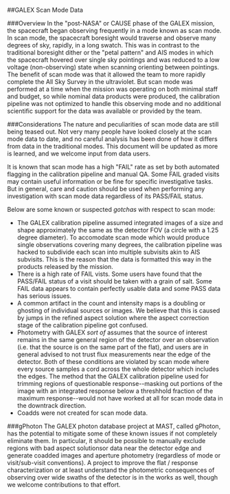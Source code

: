 ##GALEX Scan Mode Data

###Overview
In the "post-NASA" or CAUSE phase of the GALEX mission, the spacecraft began observing frequently in a mode known as scan mode. In scan mode, the spacecraft boresight would traverse and observe many degrees of sky, rapidly, in a long swatch. This was in contrast to the traditional boresight dither or the "petal pattern" and AIS modes in which the spacecraft hovered over single sky pointings and was reduced to a low voltage (non-observing) state when scanning orienting between pointings. The benefit of scan mode was that it allowed the team to more rapidly complete the All Sky Survey in the ultraviolet. But scan mode was performed at a time when the mission was operating on both minimal staff and budget, so while nominal data products were produced, the calibration pipeline was not optimized to handle this observing mode and no additional scientific support for the data was available or provided by the team.

###Considerations
The nature and peculiarities of scan mode data are still being teased out. Not very many people have looked closely at the scan mode data to date, and no careful analysis has been done of how it differs from data in the traditional modes. This document will be updated as more is learned, and we welcome input from data users.

It is known that scan mode has a high "FAIL" rate as set by both automated flagging in the calibration pipeline and manual QA. Some FAIL graded visits may contain useful information or be fine for specific investigative tasks. But in general, care and caution should be used when performing any investigation with scan mode data regardless of its PASS/FAIL status.

Below are some known or suspected _gotchas_ with respect to scan mode:
* The GALEX calibration pipeline assumed integrated images of a size and shape approximately the same as the detector FOV (a circle with a 1.25 degree diameter). To accomodate scan mode which would produce single observations covering many degrees, the calibration pipeline was hacked to subdivide each scan into multiple subvisits akin to AIS subvisits. This is the reason that the data is formatted this way in the products released by the mission.
* There is a high rate of FAIL vists. Some users have found that the PASS/FAIL status of a visit should be taken with a grain of salt. Some FAIL data appears to contain perfectly usable data and some PASS data has serious issues.
* A common artifact in the count and intensity maps is a doubling or ghosting of individual sources or images. We believe that this is caused by jumps in the refined aspect solution where the aspect correction stage of the calibration pipeline got confused.
* Photometry with GALEX _sort of_ assumes that the source of interest remains in the same general region of the detector over an observation (i.e. that the source is on the same part of the flat), and users are in general advised to not trust flux measurements near the edge of the detector. Both of these conditions are violated by scan mode where every source samples a cord across the whole detector which includes the edges. The method that the GALEX calibration pipeline used for trimming regions of questionable response--masking out portions of the image with an integrated response below a threshhold fraction of the maximum response--would not have worked at all for scan mode data in the downtrack direction.
* Coadds were not created for scan mode data.

###gPhoton
The GALEX photon database project at MAST, called gPhoton, has the potential to mitigate some of these known issues if not completely eliminate them. In particular, it should be possible to manually exclude regions with bad aspect solutionsor data near the detector edge and generate coadded images and aperture photometry (regardless of mode or visit/sub-visit conventions). A project to improve the flat / response characterization or at least understand the photometric consequences of observing over wide swaths of the detector is in the works as well, though we welcome contributions to that effort.


